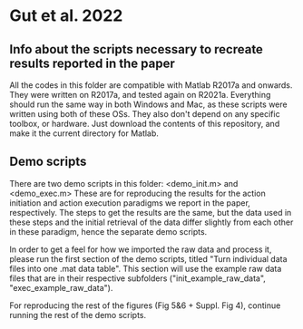 # Gut et al. 2022

## Info about the scripts necessary to recreate results reported in the paper

All the codes in this folder are compatible with Matlab R2017a and onwards. They were written on R2017a, and tested again on R2021a.
Everything should run the same way in both Windows and Mac, as these scripts were written using both of these OSs. They also don't depend on any specific toolbox, or hardware. Just download the contents of this repository, and make it the current directory for Matlab. 

## Demo scripts

There are two demo scripts in this folder: <demo_init.m> and <demo_exec.m> 
These are for reproducing the results for the action initiation and action execution paradigms we report in the paper, respectively. The steps to get the results are the same, but the data used in these steps and the initial retrieval of the data differ slightly from each other in these paradigm, hence the separate demo scripts. 

In order to get a feel for how we imported the raw data and process it, please run the first section of the demo scripts, titled "Turn individual data files into one .mat data table". This section will use the example raw data files that are in their respective subfolders ("init_example_raw_data", "exec_example_raw_data").

For reproducing the rest of the figures (Fig 5&6 + Suppl. Fig 4), continue running the rest of the demo scripts. 


